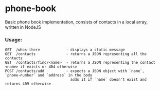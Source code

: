 # phone-book
Basic phone book implementation, consists of contacts in a local array, written in NodeJS

### Usage:
    GET  /whos-there            - displays a static message
    GET  /contacts              - returns a JSON representing all the contacts
    GET  /contacts/find/<name>  - returns a JSON representing the contact <name> if exists or 404 otherwise
    POST /contacts/add          - expects a JSON object with `name`, `phone-number` and `address` in the body
                                  adds it if `name` doesn't exist and returns 409 otherwise
